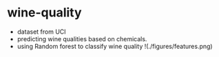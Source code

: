 # wine-quality
- dataset from UCI
- predicting wine qualities based on chemicals.
- using Random forest to classify wine quality
!(./figures/features.png)
